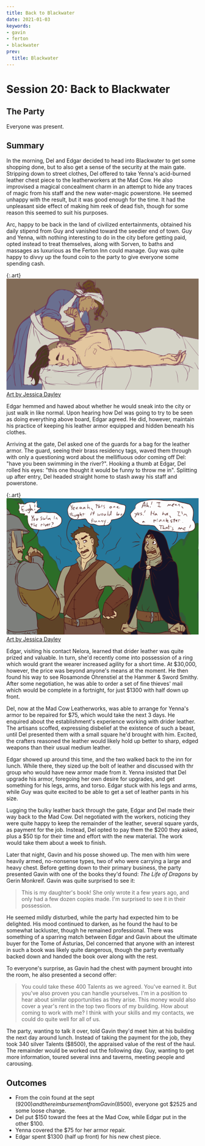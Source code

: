 ```yaml
---
title: Back to Blackwater
date: 2021-01-03
keywords:
- gavin
- ferton
- blackwater
prev:
  title: Blackwater
---
```


# Session 20: Back to Blackwater

## The Party

Everyone was present.

## Summary

In the morning, Del and Edgar decided to head into Blackwater to get some shopping done, but to also get a sense of the security at the main gate.
Stripping down to street clothes, Del offered to take Yenna's acid-burned leather chest piece to the leatherworkers at the Mad Cow.
He also improvised a magical concealment charm in an attempt to hide any traces of magic from his staff and the new water-magic powerstone.
He seemed unhappy with the result, but it was good enough for the time.
It had the unpleasant side effect of making him reek of dead fish, though for some reason this seemed to suit his purposes.

Arc, happy to be back in the land of civilized entertainments, obtained his daily stipend from Guy and vanished toward the seedier end of town.
Guy and Yenna, with nothing interesting to do in the city before getting paid, opted instead to treat themselves, along with Sorven, to baths and massages as luxurious as the Ferton Inn could manage.
Guy was quite happy to divvy up the found coin to the party to give everyone some spending cash.

{:.art}
![Yenna, pampered](art/YenPampered.svg "Yenna pampered, by Jessica Dayley")
<a href="https://www.artstation.com/jdayley">Art by Jessica Dayley</a>

Edgar hemmed and hawed about whether he would sneak into the city or just walk in like normal.
Upon hearing how Del was going to try to be seen as doing everything above board, Edgar agreed.
He did, however, maintain his practice of keeping his leather armor equipped and hidden beneath his clothes.

Arriving at the gate, Del asked one of the guards for a bag for the leather armor.
The guard, seeing their brass residency tags, waved them through with only a questioning word about the mellifluous odor coming off Del: "have you been swimming in the river?".
Hooking a thumb at Edgar, Del rolled his eyes: "this one thought it would be funny to throw me in".
Splitting up after entry, Del headed straight home to stash away his staff and powerstone.

{:.art}
!["This one thought it would be funny"](art/FishyBusiness.svg "&ldquo;This one thought it would be funny&rdquo; by Jessica Dayley")
<a href="https://www.artstation.com/jdayley">Art by Jessica Dayley</a>

Edgar, visiting his contact Nelora, learned that drider leather was quite prized and valuable.
In turn, she'd recently come into possession of a ring which would grant the wearer increased agility for a short time.
At $30,000, however, the price was beyond anyone's means at the moment.
He then found his way to see Rosamonde Ohrenstiel at the Hammer & Sword Smithy.
After some negotiation, he was able to order a set of fine thieves' mail which would be complete in a fortnight, for just $1300 with half down up front.

Del, now at the Mad Cow Leatherworks, was able to arrange for Yenna's armor to be repaired for $75, which would take the next 3 days.
He enquired about the establishment's experience working with drider leather.
The artisans scoffed, expressing disbelief at the existence of such a beast, until Del presented them with a small square he'd brought with him.
Excited, the crafters reasoned the leather would likely hold up better to sharp, edged weapons than their usual medium leather.

Edgar showed up around this time, and the two walked back to the inn for lunch.
While there, they sized up the bolt of leather and discussed with thr group who would have new armor made from it.
Yenna insisted that Del upgrade his armor, foregoing her own desire for upgrades, and get something for his legs, arms, and torso.
Edgar stuck with his legs and arms, while Guy was quite excited to be able to get a set of leather pants in his size.

Lugging the bulky leather back through the gate, Edgar and Del made their way back to the Mad Cow.
Del negotiated with the workers, noticing they were quite happy to keep the remainder of the leather, several square yards, as payment for the job.
Instead, Del opted to pay them the $200 they asked, plus a $50 tip for their time and effort with the new material.
The work would take them about a week to finish.

Later that night, Gavin and his posse showed up.
The men with him were heavily armed, no-nonsense types, two of who were carrying a large and heavy chest.
Before getting down to their primary business, the party presented Gavin with one of the books they'd found: _The Life of Dragons_ by Gerin Monkreif.
Gavin was quite surprised to see it:

> This is my daughter's book!
> She only wrote it a few years ago, and only had a few dozen copies made.
> I'm surprised to see it in their possession.

He seemed mildly disturbed, while the party had expected him to be delighted.
His mood continued to darken, as he found the haul to be somewhat lackluster, though he remained professional.
There was something of a sparring match between Edgar and Gavin about the ultimate buyer for the Tome of Asturias, Del concerned that anyone with an interest in such a book was likely quite dangerous, though the party eventually backed down and handed the book over along with the rest.

To everyone's surprise, as Gavin had the chest with payment brought into the room, he also presented a second offer:

> You could take these 400 Talents as we agreed.  You've earned it.
> But you've also proven you can handle yourselves.
> I'm in a position to hear about similar opportunities as they arise.
> This money would also cover a year's rent in the top two floors of my building.
> How about coming to work with me?
> I think with your skills and my contacts, we could do quite well for all of us.

The party, wanting to talk it over, told Gavin they'd meet him at his building the next day around lunch.
Instead of taking the payment for the job, they took 340 silver Talents ($8500), the appraised value of the rest of the haul.
The remainder would be worked out the following day.
Guy, wanting to get more information, toured several inns and taverns, meeting people and carousing.

## Outcomes

* From the coin found at the sept ($9200) and the reimbursement from Gavin ($8500), everyone got $2525 and some loose change.
* Del put $150 toward the fees at the Mad Cow, while Edgar put in the other $100.
* Yenna covered the $75 for her armor repair.
* Edgar spent $1300 (half up front) for his new chest piece.
